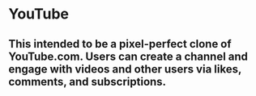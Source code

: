 # YouTube

## This intended to be a pixel-perfect clone of YouTube.com. Users can create a channel and engage with videos and other users via likes, comments, and subscriptions.
